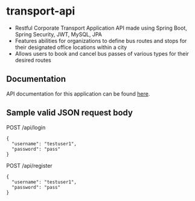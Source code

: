 # transport-api
- Restful Corporate Transport Application API made using Spring Boot, Spring Security, JWT, MySQL, JPA
- Features abilities for organizations to define bus routes and stops for their designated office locations within a city
- Allows users to book and cancel bus passes of various types for their desired routes

## Documentation
API documentation for this application can be found [here](https://example.com).

## Sample valid JSON request body
POST /api/login
```
{
  "username": "testuser1",
  "password": "pass"
}
```

POST /api/register

```
{
  "username": "testuser1",
  "password": "pass"
}
```
